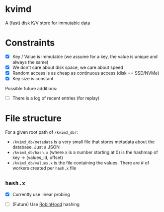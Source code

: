 # kvimd

A (fast) disk K/V store for immutable data

# Constraints

- [x] Key / Value is immutable (we assume for a key, the value is unique and always the same)
- [x] We don't care about disk space, we care about speed
- [x] Random access is as cheap as continuous access (disk == SSD/NVMe)
- [x] Key size is constant

Possible future additions:
- [ ] There is a log of recent entries (for replay)


# File structure

For a given root path of `/kvimd_db/`:
- `/kvimd_db/metadata` is a very small file that stores metadata about the database. Just a JSON
- `/kvimd_db/hash.x` (where x is a number starting at 0) is the hashmap of key -> (values_id, offset)
- `/kvimd_db/values.x` is the file containing the values. There are # of workers created per `hash.x` file

## `hash.x`

- [x] Currently use linear probing
- [ ] (Future) Use [RobinHood](https://www.sebastiansylvan.com/post/robin-hood-hashing-should-be-your-default-hash-table-implementation/) hashing



